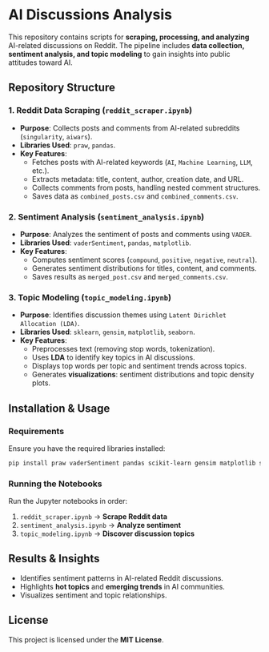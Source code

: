 # AI Discussions Analysis

This repository contains scripts for **scraping, processing, and analyzing** AI-related discussions on Reddit. The pipeline includes **data collection, sentiment analysis, and topic modeling** to gain insights into public attitudes toward AI.

## Repository Structure

### 1. Reddit Data Scraping (`reddit_scraper.ipynb`)
- **Purpose**: Collects posts and comments from AI-related subreddits (`singularity`, `aiwars`).
- **Libraries Used**: `praw`, `pandas`.
- **Key Features**:
  - Fetches posts with AI-related keywords (`AI`, `Machine Learning`, `LLM`, etc.).
  - Extracts metadata: title, content, author, creation date, and URL.
  - Collects comments from posts, handling nested comment structures.
  - Saves data as `combined_posts.csv` and `combined_comments.csv`.

### 2. Sentiment Analysis (`sentiment_analysis.ipynb`)
- **Purpose**: Analyzes the sentiment of posts and comments using `VADER`.
- **Libraries Used**: `vaderSentiment`, `pandas`, `matplotlib`.
- **Key Features**:
  - Computes sentiment scores (`compound`, `positive`, `negative`, `neutral`).
  - Generates sentiment distributions for titles, content, and comments.
  - Saves results as `merged_post.csv` and `merged_comments.csv`.

### 3. Topic Modeling (`topic_modeling.ipynb`)
- **Purpose**: Identifies discussion themes using `Latent Dirichlet Allocation (LDA)`.
- **Libraries Used**: `sklearn`, `gensim`, `matplotlib`, `seaborn`.
- **Key Features**:
  - Preprocesses text (removing stop words, tokenization).
  - Uses **LDA** to identify key topics in AI discussions.
  - Displays top words per topic and sentiment trends across topics.
  - Generates **visualizations**: sentiment distributions and topic density plots.

## Installation & Usage

### Requirements
Ensure you have the required libraries installed:
```bash
pip install praw vaderSentiment pandas scikit-learn gensim matplotlib seaborn
```

### Running the Notebooks
Run the Jupyter notebooks in order:
1. `reddit_scraper.ipynb` → **Scrape Reddit data**
2. `sentiment_analysis.ipynb` → **Analyze sentiment**
3. `topic_modeling.ipynb` → **Discover discussion topics**

## Results & Insights
- Identifies sentiment patterns in AI-related Reddit discussions.
- Highlights **hot topics** and **emerging trends** in AI communities.
- Visualizes sentiment and topic relationships.

## License
This project is licensed under the **MIT License**.

